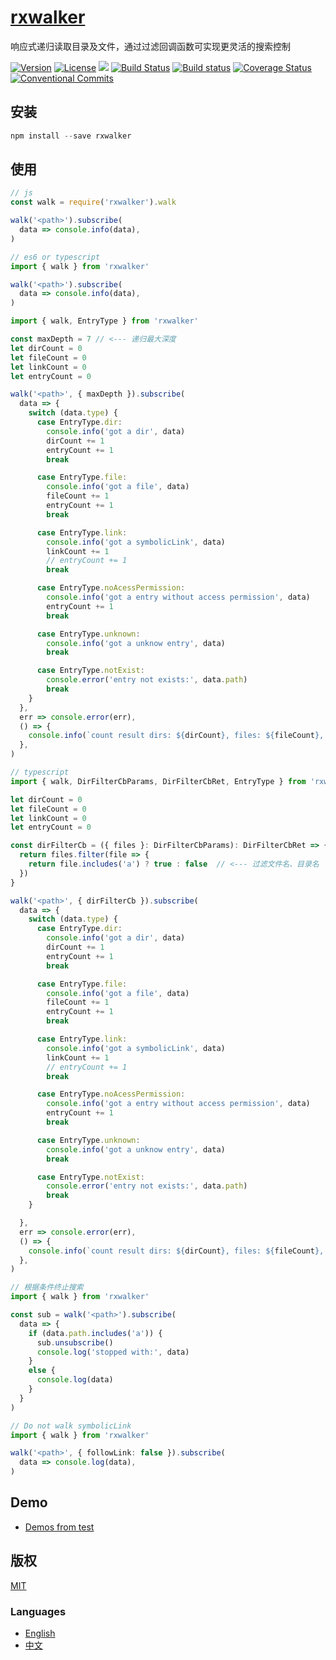 # [rxwalker](https://waitingsong.github.io/node-rxwalker/)

响应式递归读取目录及文件，通过过滤回调函数可实现更灵活的搜索控制

[![Version](https://img.shields.io/npm/v/rxwalker.svg)](https://www.npmjs.com/package/rxwalker)
[![License](https://img.shields.io/badge/license-MIT-blue.svg)](https://opensource.org/licenses/MIT)
![](https://img.shields.io/badge/lang-TypeScript-blue.svg)
[![Build Status](https://travis-ci.org/waitingsong/node-rxwalker.svg?branch=master)](https://travis-ci.org/waitingsong/node-rxwalker)
[![Build status](https://ci.appveyor.com/api/projects/status/jt1a2bo4jk6b9728/branch/master?svg=true)](https://ci.appveyor.com/project/waitingsong/node-rxwalker/branch/master)
[![Coverage Status](https://coveralls.io/repos/github/waitingsong/node-rxwalker/badge.svg?branch=master)](https://coveralls.io/github/waitingsong/node-rxwalker?branch=master)
[![Conventional Commits](https://img.shields.io/badge/Conventional%20Commits-1.0.0-yellow.svg)](https://conventionalcommits.org)


## 安装
```powershell
npm install --save rxwalker
```

## 使用
```js
// js
const walk = require('rxwalker').walk

walk('<path>').subscribe(
  data => console.info(data),
)
```

```ts
// es6 or typescript
import { walk } from 'rxwalker'

walk('<path>').subscribe(
  data => console.info(data),
)
```

```ts
import { walk, EntryType } from 'rxwalker'

const maxDepth = 7 // <--- 递归最大深度
let dirCount = 0
let fileCount = 0
let linkCount = 0
let entryCount = 0

walk('<path>', { maxDepth }).subscribe(
  data => {
    switch (data.type) {
      case EntryType.dir:
        console.info('got a dir', data)
        dirCount += 1
        entryCount += 1
        break

      case EntryType.file:
        console.info('got a file', data)
        fileCount += 1
        entryCount += 1
        break

      case EntryType.link:
        console.info('got a symbolicLink', data)
        linkCount += 1
        // entryCount += 1
        break

      case EntryType.noAcessPermission:
        console.info('got a entry without access permission', data)
        entryCount += 1
        break

      case EntryType.unknown:
        console.info('got a unknow entry', data)
        break

      case EntryType.notExist:
        console.error('entry not exists:', data.path)
        break
    }
  },
  err => console.error(err),
  () => {
    console.info(`count result dirs: ${dirCount}, files: ${fileCount}, links: ${linkCount}, entries: ${entryCount} `)
  },
)
```


```ts
// typescript
import { walk, DirFilterCbParams, DirFilterCbRet, EntryType } from 'rxwalker'

let dirCount = 0
let fileCount = 0
let linkCount = 0
let entryCount = 0

const dirFilterCb = ({ files }: DirFilterCbParams): DirFilterCbRet => {
  return files.filter(file => {
    return file.includes('a') ? true : false  // <--- 过滤文件名、目录名
  })
}

walk('<path>', { dirFilterCb }).subscribe(
  data => {
    switch (data.type) {
      case EntryType.dir:
        console.info('got a dir', data)
        dirCount += 1
        entryCount += 1
        break

      case EntryType.file:
        console.info('got a file', data)
        fileCount += 1
        entryCount += 1
        break

      case EntryType.link:
        console.info('got a symbolicLink', data)
        linkCount += 1
        // entryCount += 1
        break

      case EntryType.noAcessPermission:
        console.info('got a entry without access permission', data)
        entryCount += 1
        break

      case EntryType.unknown:
        console.info('got a unknow entry', data)
        break

      case EntryType.notExist:
        console.error('entry not exists:', data.path)
        break
    }

  },
  err => console.error(err),
  () => {
    console.info(`count result dirs: ${dirCount}, files: ${fileCount}, links: ${linkCount}, entries: ${entryCount} `)
  },
)
```

```ts
// 根据条件终止搜索
import { walk } from 'rxwalker'

const sub = walk('<path>').subscribe(
  data => {
    if (data.path.includes('a')) {
      sub.unsubscribe()
      console.log('stopped with:', data)
    }
    else {
      console.log(data)
    }
  }
)
```

```ts
// Do not walk symbolicLink
import { walk } from 'rxwalker'

walk('<path>', { followLink: false }).subscribe(
  data => console.log(data),
)
```

## Demo
- [Demos from test](https://github.com/waitingsong/node-rxwalker/blob/master/test/20_index.test.ts)



## 版权
[MIT](LICENSE)


### Languages
- [English](README.md)
- [中文](README.zh-CN.md)
